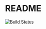 # README

[![Build Status](https://img.shields.io/endpoint.svg?url=https%3A%2F%2Factions-badge.atrox.dev%2FTonyDischein%2FTaskManagerTest%2Fbadge%3Fref%3Dfeature%252Fdevops-n&style=flat)](https://actions-badge.atrox.dev/TonyDischein/TaskManagerTest/goto?ref=feature%2Fdevops-n)
